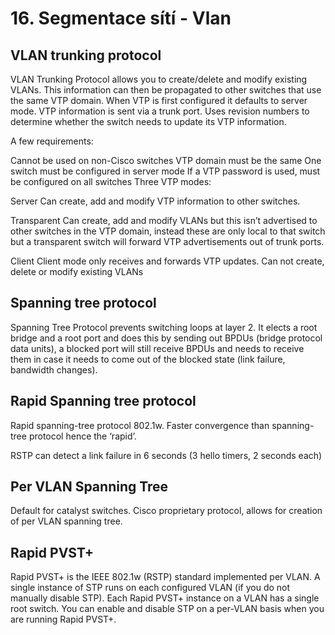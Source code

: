 # 16. Segmentace sítí - Vlan

## VLAN trunking protocol
VLAN Trunking Protocol allows you to create/delete and modify existing VLANs. This information can then be propagated to other switches that use the same VTP domain. When VTP is first configured it defaults to server mode. VTP information is sent via a trunk port. Uses revision numbers to determine whether the switch needs to update its VTP information.

A few requirements:

Cannot be used on non-Cisco switches
VTP domain must be the same
One switch must be configured in server mode
If a VTP password is used, must be configured on all switches
Three VTP modes:

Server
Can create, add and modify VTP information to other switches.

Transparent
Can create, add and modify VLANs but this isn’t advertised to other switches in the VTP domain, instead these are only local to that switch but a transparent switch will forward VTP advertisements out of trunk ports.

Client
Client mode only receives and forwards VTP updates. Can not create, delete or modify existing VLANs

## Spanning tree protocol 
Spanning Tree Protocol prevents switching loops at layer 2. It elects a root bridge and a root port and does this by sending out BPDUs (bridge protocol data units), a blocked port will still receive BPDUs and needs to receive them in case it needs to come out of the blocked state (link failure, bandwidth changes).

## Rapid Spanning tree protocol
Rapid spanning-tree protocol 802.1w. Faster convergence than spanning-tree protocol hence the ‘rapid’.

RSTP can detect a link failure in 6 seconds (3 hello timers, 2 seconds each)

## Per VLAN Spanning Tree
Default for catalyst switches. Cisco proprietary protocol, allows for creation of per VLAN spanning tree.

## Rapid PVST+
Rapid PVST+ is the IEEE 802.1w (RSTP) standard implemented per VLAN. A single instance of STP runs on each configured VLAN (if you do not manually disable STP). Each Rapid PVST+ instance on a VLAN has a single root switch. You can enable and disable STP on a per-VLAN basis when you are running Rapid PVST+.

